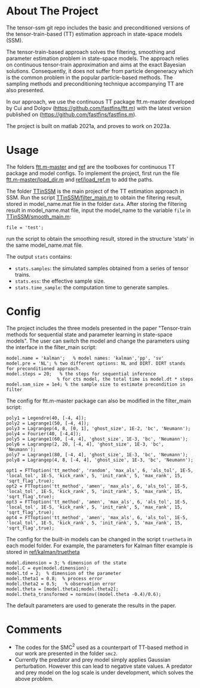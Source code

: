 # About The Project
The tensor-ssm git repo includes the basic and preconditioned versions of the tensor-train-based (TT) estimation approach in state-space models (SSM).

The tensor-train-based approach solves the filtering, smoothing and parameter estimation problem in state-space models. The approach relies on continuous tensor-train approximation and aims at the exact Bayesian solutions. Consequently, it does not suffer from particle dengeneracy which is the common problem in the popular particle-based methods. The sampling methods and preconditioning technique accompanying TT are also presented.

In our approach, we use the continuous TT package ftt.m-master developed by Cui and Dolgov (https://github.com/fastfins/ftt.m) with the latest version published on (https://github.com/fastfins/fastfins.m).

The project is built on matlab 2021a, and proves to work on 2023a. 

# Usage
The folders [ftt.m-master](https://github.com/DeepTransport/tensor-ssm-paper-demo/tree/main/ftt.m-master) and [ref](https://github.com/DeepTransport/tensor-ssm-paper-demo/tree/main/ref) are the toolboxes for continuous TT package and model configs. To implement the project, first run the file [ftt.m-master/load_dir.m](https://github.com/DeepTransport/tensor-ssm-paper-demo/blob/main/ftt.m-master/load_dir.m) and [ref/load_ref.m](https://github.com/DeepTransport/tensor-ssm-paper-demo/blob/main/ref/load_ref.m) to add the paths.

The folder [TTinSSM](https://github.com/DeepTransport/tensor-ssm-paper-demo/tree/main/TTinSSM) is the main project of the TT estimation approach in SSM.
Run the script [TTinSSM/filter_main.m](https://github.com/DeepTransport/tensor-ssm-paper-demo/blob/main/TTinSSM/filter_main.m) to obtain the filtering result, stored in model_name.mat file in the folder ``data``. 
After storing the filtering result in model_name.mat file, input the model_name to the variable ``file`` in [TTinSSM/smooth_main.m](https://github.com/DeepTransport/tensor-ssm-paper-demo/blob/main/TTinSSM/smooth_main.m):
```
file = 'test';
```
run the script to obtain the smoothing result, stored in the structure 'stats' in the same model_name.mat file.

The output ``stats`` contains:
* ``stats.samples``: the simulated samples obtained from a series of tensor trains.
* ``stats.ess``: the effective sample size.
* ``stats.time_sample``: the computation time to generate samples.

# Config
The project includes the three models presented in the paper "Tensor-train methods for sequential state and parameter learning in state-space models".
The user can switch the model and change the parameters using the interface in the filter_main script:
```
model.name = 'kalman';   % model names: 'kalman','pp', 'sv'
model.pre = 'NL'; % two different options: NL and DIRT. DIRT stands for preconditioned approach.
model.steps = 20;   % the steps for sequential inference
                   % for cts model, the total time is model.dt * steps 
model.sam_size = 1e4; % the sample size to estimate precondition in filter
```

The config for ftt.m-master package can also be modified in the filter_main script:
```
poly1 = Legendre(40, [-4, 4]);
poly2 = Lagrange1(50, [-4, 4]);
poly3 = Lagrangep(4, 8, [0, 1], 'ghost_size', 1E-2, 'bc', 'Neumann');
poly4 = Fourier(40, [-4,4]);
poly5 = Lagrange1(60, [-4, 4], 'ghost_size', 1E-3, 'bc', 'Neumann');
poly6 = Lagrangep(2, 20, [-4, 4], 'ghost_size', 1E-3, 'bc', 'Neumann');
poly7 = Lagrange1(80, [-4, 4], 'ghost_size', 1E-3, 'bc', 'Neumann');
poly8 = Lagrangep(4, 8, [-4, 4], 'ghost_size', 1E-3, 'bc', 'Neumann');

opt1 = FTToption('tt_method', 'random', 'max_als', 6, 'als_tol', 1E-5, 'local_tol', 1E-5, 'kick_rank', 5, 'init_rank', 5, 'max_rank', 15, 'sqrt_flag',true);
opt2 = FTToption('tt_method', 'amen', 'max_als', 6, 'als_tol', 1E-5, 'local_tol', 1E-5, 'kick_rank', 5, 'init_rank', 5, 'max_rank', 15, 'sqrt_flag',true);
opt3 = FTToption('tt_method', 'amen', 'max_als', 6, 'als_tol', 1E-5, 'local_tol', 1E-5, 'kick_rank', 5, 'init_rank', 5, 'max_rank', 15, 'sqrt_flag',true);
opt4 = FTToption('tt_method', 'amen', 'max_als', 6, 'als_tol', 1E-5, 'local_tol', 1E-5, 'kick_rank', 5, 'init_rank', 5, 'max_rank', 15, 'sqrt_flag',true);
```

The config for the built-in models can be changed in the script ``truetheta`` in each model folder.
For example, the parameters for Kalman filter example is stored in [ref/kalman/truetheta](https://github.com/DeepTransport/tensor-ssm-paper-demo/blob/main/ref/kalman/truetheta.mlx)

```
model.dimension = 3; % dimension of the state
model.C = eye(model.dimension);
model.td = 2;  % dimension of the parameter
model.theta1 = 0.8;  % process error
model.theta2 = 0.5;   % observation error
model.theta = [model.theta1;model.theta2];
model.theta_transformed = norminv((model.theta -0.4)/0.6);
```
The default parameters are used to generate the results in the paper.


# Comments
* The codes for the SMC$^2$ used as a counterpart of TT-based method in our work are presented in the folder ``smc2``.
* Currently the predator and prey model simply applies Gaussian perturbation. However this can lead to negative state values. A predator and prey model on the log scale is under development, which solves the above problem.
